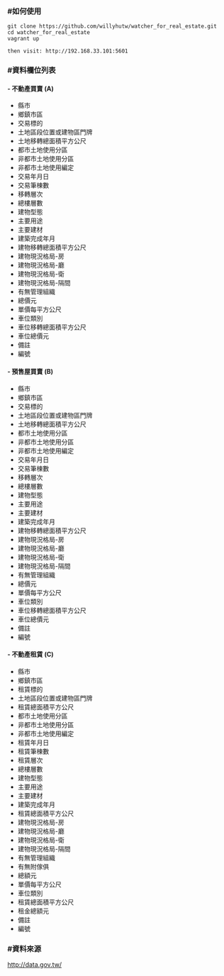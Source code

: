 ### #如何使用
```
git clone https://github.com/willyhutw/watcher_for_real_estate.git
cd watcher_for_real_estate
vagrant up

then visit: http://192.168.33.101:5601
```

### #資料欄位列表
#### - 不動產買賣 (A)
- 縣市
- 鄉鎮市區
- 交易標的
- 土地區段位置或建物區門牌
- 土地移轉總面積平方公尺
- 都市土地使用分區
- 非都市土地使用分區
- 非都市土地使用編定
- 交易年月日
- 交易筆棟數
- 移轉層次
- 總樓層數
- 建物型態
- 主要用途
- 主要建材
- 建築完成年月
- 建物移轉總面積平方公尺
- 建物現況格局-房
- 建物現況格局-廳
- 建物現況格局-衛
- 建物現況格局-隔間
- 有無管理組織
- 總價元
- 單價每平方公尺
- 車位類別
- 車位移轉總面積平方公尺
- 車位總價元
- 備註
- 編號

#### - 預售屋買賣 (B)
- 縣市
- 鄉鎮市區
- 交易標的
- 土地區段位置或建物區門牌
- 土地移轉總面積平方公尺
- 都市土地使用分區
- 非都市土地使用分區
- 非都市土地使用編定
- 交易年月日
- 交易筆棟數
- 移轉層次
- 總樓層數
- 建物型態
- 主要用途
- 主要建材
- 建築完成年月
- 建物移轉總面積平方公尺
- 建物現況格局-房
- 建物現況格局-廳
- 建物現況格局-衛
- 建物現況格局-隔間
- 有無管理組織
- 總價元
- 單價每平方公尺
- 車位類別
- 車位移轉總面積平方公尺
- 車位總價元
- 備註
- 編號

#### - 不動產租賃 (C)
- 縣市
- 鄉鎮市區
- 租賃標的
- 土地區段位置或建物區門牌
- 租賃總面積平方公尺
- 都市土地使用分區
- 非都市土地使用分區
- 非都市土地使用編定
- 租賃年月日
- 租賃筆棟數
- 租賃層次
- 總樓層數
- 建物型態
- 主要用途
- 主要建材
- 建築完成年月
- 租賃總面積平方公尺
- 建物現況格局-房
- 建物現況格局-廳
- 建物現況格局-衛
- 建物現況格局-隔間
- 有無管理組織
- 有無附傢俱
- 總額元
- 單價每平方公尺
- 車位類別
- 租賃總面積平方公尺
- 租金總額元
- 備註
- 編號

### #資料來源
http://data.gov.tw/
